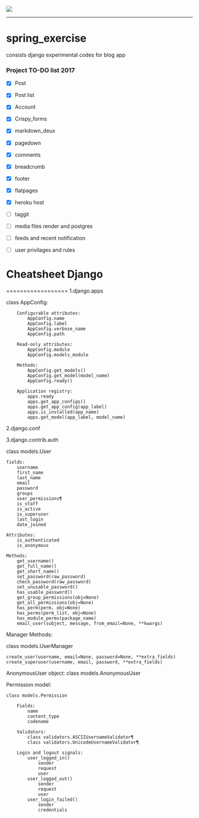 ![](https://cdn-images-1.medium.com/max/800/1*WZl4TRawuh-yZtji-SB7Fg.png)

***

# spring_exercise
consists django experimental codes for blog app

### Project TO-DO list 2017
- [x] Post
- [x] Post list
- [x] Account
- [x] Crispy_forms
- [x] markdown_deux
- [x] pagedown
- [x] comments
- [x] breadcrumb
- [x] footer
- [x] flatpages
- [x] heroku host
- [ ] taggit
- [ ] media files render and postgres
- [ ] feeds and recent notification
- [ ] user privilages and rules


# Cheatsheet Django
==================
1.django.apps

 class AppConfig:
	
		Configurable attributes:
			AppConfig.name
			AppConfig.label
			AppConfig.verbose_name
			AppConfig.path

		Read-only attributes:
			AppConfig.module
			AppConfig.models_module

		Methods:
			AppConfig.get_models()
			AppConfig.get_model(model_name)
			AppConfig.ready()

		Application registry:
			apps.ready
			apps.get_app_configs()
			apps.get_app_config(app_label)
			apps.is_installed(app_name)
			apps.get_model(app_label, model_name)

2.django.conf
	


3.django.contrib.auth

 class models.User

	fields:
		username
		first_name
		last_name
		email
		password
		groups
		user_permissions¶
		is_staff
		is_active
		is_superuser
		last_login
		date_joined

	Attributes:
		is_authenticated
		is_anonymous

	Methods:
		get_username()
		get_full_name()
		get_short_name()
		set_password(raw_password)
		check_password(raw_password)
		set_unusable_password()
		has_usable_password()
		get_group_permissions(obj=None)
		get_all_permissions(obj=None)
		has_perm(perm, obj=None)
		has_perms(perm_list, obj=None)
		has_module_perms(package_name)
		email_user(subject, message, from_email=None, **kwargs)

Manager Methods:
 
 class models.UserManager

	create_user(username, email=None, password=None, **extra_fields)
	create_superuser(username, email, password, **extra_fields)

AnonymousUser object:
	class models.AnonymousUser

Permission model:

	class models.Permission

		Fields:
			name 
			content_type 
			codename

		Validators:
			class validators.ASCIIUsernameValidator¶
			class validators.UnicodeUsernameValidator¶

		Login and logout signals:
			user_logged_in()
				sender
				request
				user
			user_logged_out()
				sender
				request
				user
			user_login_failed()
				sender
				credentials


